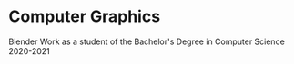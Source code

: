 # Computer Graphics
Blender Work as a student of the Bachelor's Degree in Computer Science 2020-2021
